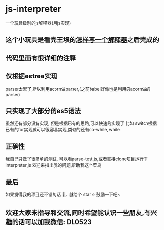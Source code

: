 # js-interpreter
一个玩具级别的js解释器(用js实现)

## 这个小玩具是看完王垠的[怎样写一个解释器](https://www.yinwang.org/blog-cn/2012/08/01/interpreter)之后完成的

## 代码里面有很详细的注释

## 仅根据estree实现
parser太累了,所以利用acorn做parser,(之前babel好像也是利用的acorn做的parser)

## 只实现了大部分的es5语法
虽然还有部分没有实现, 但是根据已有的思路,可以快速的实现了
比如 switch根据已有的for实现就可以很容易实现,类似的还有do-while, while

## 正确性
我自己只做了很简单的测试, 可以看parse-test.js,或者直接clone项目运行下interpreter.js
欢迎来指出我的问题,帮助我这个菜鸟

## 最后

如果觉得我的项目还不错的话 :clap:，就给个 star :star: 鼓励一下吧~

## 欢迎大家来指导和交流,同时希望能认识一些朋友,有兴趣的话可以加我微信: DL0523

